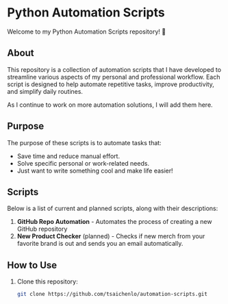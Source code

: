# Python Automation Scripts

Welcome to my Python Automation Scripts repository! 🎉

## About
This repository is a collection of automation scripts that I have developed to streamline various aspects of my personal and professional workflow. Each script is designed to help automate repetitive tasks, improve productivity, and simplify daily routines.

As I continue to work on more automation solutions, I will add them here.

## Purpose
The purpose of these scripts is to automate tasks that:
- Save time and reduce manual effort.
- Solve specific personal or work-related needs.
- Just want to write something cool and make life easier!

## Scripts
Below is a list of current and planned scripts, along with their descriptions:

1. **GitHub Repo Automation** - Automates the process of creating a new GitHub repository
2. **New Product Checker** (planned) - Checks if new merch from your favorite brand is out and sends you an email automatically.
   
## How to Use
1. Clone this repository:
   ```bash
   git clone https://github.com/tsaichenlo/automation-scripts.git
